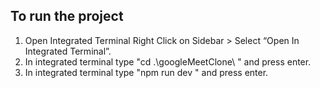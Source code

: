 ## To run the project 

1. Open Integrated Terminal
Right Click on Sidebar > Select “Open In Integrated Terminal”.
2. In integrated terminal type "cd .\googleMeetClone\ " and press enter.
3. In integrated terminal type "npm run dev " and press enter.
